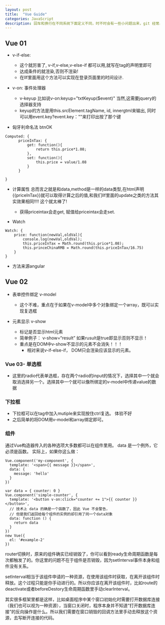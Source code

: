 ```yaml
---
layout: post
title:  "Vue Guide"
categories: JavaScript
description: 回车和换行在不同系统下面定义不同，时不时会有一些小问题出来，git 经常出现的 No new line at the end of file 也让很多人费解，需要梳理一下
---
```


## Vue 01

-   v-if-else:

    -   这个就厉害了, v-if,v-else,v-else-if 都可以用,就写在tag的声明里即可
    -   达成条件的就渲染,否则不渲染!
    -   在llf里面用这个方法可以实现在登录页面里的时间设计.

-   v-on: 事件处理器

    -   v-keyup 比如说v-on:keyup="txtKeyup($event)" 当然,这需要jquery的选择器支持
    -   keyup的方法是用this.srcElement.tagName, id, innergtml来输出, 同时可以用event.key?event.key：""来打印出按了那个键

-   匈牙利命名法 btnOK

```Vue
Computed: {
      priceInTax: {
          get: function(){
              return this.price*1.08;
          },
          set: function(){
              this.price = value/1.08
          }
      }

}
```

-   计算属性 总而言之就是和data,method是一样的data类型,在html声明{{priceInTax}}就可以取得计算之后的值,和我们llf里面的update之类的方法其实效果相同!!!! 这个就太棒了!

    -   获得priceintax会走get, 赋值给priceintax会走set.

-   Watch

```Vue
Watch: {
    price: function(newVal,oldVal){
        console.log(newVal,oldVal);
        this.priceInTax = Math.round(this.price*1.08);
        this.princeChinaRMB = Math.round(this.priceInTax/16.75)
    }
}
```

-   方法来源angular

## Vue 02

-   表单控件绑定 v-model

    -   这个不难，重点在于如果在v-model中多个对象绑定一个array，既可以实现复选框

-   元素显示 v-show

    -   标记是否显示html元素
    -   简单例子： v-show=“result” 如果rusult是true即显示否则不显示！
    -   重点是在DOM中v-show不显示的元素不会消失！！！
        -   相对来说v-if-else-if， DOM只会渲染应该显示的元素。

### Vue 03- 单选框

-   这里的radio代表单选框，存在两个radio的input的情况下，选择其中一个就会取消选择另一个。选择其中一个就可以像所绑定的v-model中传递value的数据

### 下拉框

-   下拉框可以在tag中加入mutiple来实现按住ctrl复选。 体验不好
-   之后简单的将DOM用v-model和array绑定即可。

### 组件

通过Vue构造器传入的各种选项大多数都可以在组件里用。 data 是一个例外，它必须是函数。 实际上，如果你这么做：

```vue
Vue.component('my-component', {
  template: '<span>{{ message }}</span>',
  data: {
    message: 'hello'
  }
})
```

```vue
var data = { counter: 0 }
Vue.component('simple-counter', {
  template: '<button v-on:click="counter += 1">{{ counter }}</button>',
  // 技术上 data 的确是一个函数了，因此 Vue 不会警告，
  // 但是我们返回给每个组件的实例的却引用了同一个data对象
  data: function () {
    return data
  }
})
new Vue({
  el: '#example-2'
})
```

router切换时，原来的组件确实已经销毁了，你可以看到ready生命周期函数是每次都触发了的。你这里的问题不在于组件是否销毁，因为setInterval事件本身和组件没有关系。

setInterval相当于该组件申请的一种资源，在使用该组件时获取，在离开该组件时释放。这个过程只能是你手动进行的。所以你应该在离开该组件时，比如route的deactivate或者beforeDestory生命周期函数里手动clearInterval。

其实很多框架里都是这样，比如桌面程序中某个窗口初始化时需要打开数据库连接（我们也可以视为一种资源），当窗口关闭时，程序本身并不知道“打开数据库连接”的反向操作是什么。所以我们需要在窗口销毁的回调方法里手动去释放这个资源，去写断开连接的代码。

